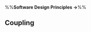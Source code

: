 <link rel="stylesheet" href="{{baseUrl}}/css/textbook.css">

<div class="website-content">

%%**Software Design Principles &rarr;**%%

## Coupling

<div id="main">

<include src="what/embed.md" />
<include src="how/embed.md" />
<include src="types/embed.md" />

</div>

</div>

